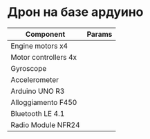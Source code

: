 # Дрон на базе ардуино

Component           | Params
--------------------|----------------------
Engine motors x4    | 
Motor controllers 4x| 
Gyroscope           |
Accelerometer       |
Arduino UNO R3      |
Alloggiamento F450  | 
Bluetooth LE 4.1    |
Radio Module NFR24  |

